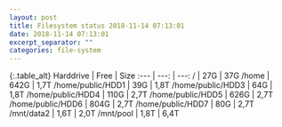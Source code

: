 ```yaml
---
layout: post
title: Filesystem status 2018-11-14 07:13:01
date: 2018-11-14 07:13:01
excerpt_separator: ""
categories: file-system
---
```

{:.table_alt}
Harddrive | Free | Size
:--- | ---: | ---:
/ | 27G | 37G
/home | 642G | 1,7T
/home/public/HDD1 | 39G | 1,8T
/home/public/HDD3 | 64G | 1,8T
/home/public/HDD4 | 110G | 2,7T
/home/public/HDD5 | 626G | 2,7T
/home/public/HDD6 | 804G | 2,7T
/home/public/HDD7 | 80G | 2,7T
/mnt/data2 | 1,6T | 2,0T
/mnt/pool | 1,8T | 6,4T
